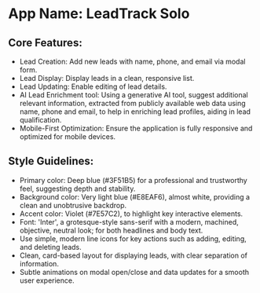 # **App Name**: LeadTrack Solo

## Core Features:

- Lead Creation: Add new leads with name, phone, and email via modal form.
- Lead Display: Display leads in a clean, responsive list.
- Lead Updating: Enable editing of lead details.
- AI Lead Enrichment tool: Using a generative AI tool, suggest additional relevant information, extracted from publicly available web data using name, phone and email, to help in enriching lead profiles, aiding in lead qualification.
- Mobile-First Optimization: Ensure the application is fully responsive and optimized for mobile devices.

## Style Guidelines:

- Primary color: Deep blue (#3F51B5) for a professional and trustworthy feel, suggesting depth and stability.
- Background color: Very light blue (#E8EAF6), almost white, providing a clean and unobtrusive backdrop.
- Accent color: Violet (#7E57C2), to highlight key interactive elements.
- Font: 'Inter', a grotesque-style sans-serif with a modern, machined, objective, neutral look; for both headlines and body text.
- Use simple, modern line icons for key actions such as adding, editing, and deleting leads.
- Clean, card-based layout for displaying leads, with clear separation of information.
- Subtle animations on modal open/close and data updates for a smooth user experience.